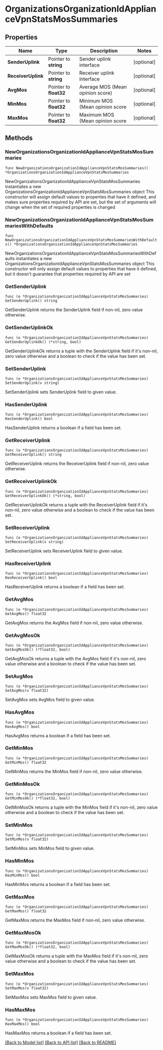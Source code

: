 # OrganizationsOrganizationIdApplianceVpnStatsMosSummaries

## Properties

Name | Type | Description | Notes
------------ | ------------- | ------------- | -------------
**SenderUplink** | Pointer to **string** | Sender uplink interface | [optional] 
**ReceiverUplink** | Pointer to **string** | Receiver uplink interface | [optional] 
**AvgMos** | Pointer to **float32** | Average MOS (Mean opinion score) | [optional] 
**MinMos** | Pointer to **float32** | Minimum MOS (Mean opinion score | [optional] 
**MaxMos** | Pointer to **float32** | Maximum MOS (Mean opinion score | [optional] 

## Methods

### NewOrganizationsOrganizationIdApplianceVpnStatsMosSummaries

`func NewOrganizationsOrganizationIdApplianceVpnStatsMosSummaries() *OrganizationsOrganizationIdApplianceVpnStatsMosSummaries`

NewOrganizationsOrganizationIdApplianceVpnStatsMosSummaries instantiates a new OrganizationsOrganizationIdApplianceVpnStatsMosSummaries object
This constructor will assign default values to properties that have it defined,
and makes sure properties required by API are set, but the set of arguments
will change when the set of required properties is changed

### NewOrganizationsOrganizationIdApplianceVpnStatsMosSummariesWithDefaults

`func NewOrganizationsOrganizationIdApplianceVpnStatsMosSummariesWithDefaults() *OrganizationsOrganizationIdApplianceVpnStatsMosSummaries`

NewOrganizationsOrganizationIdApplianceVpnStatsMosSummariesWithDefaults instantiates a new OrganizationsOrganizationIdApplianceVpnStatsMosSummaries object
This constructor will only assign default values to properties that have it defined,
but it doesn't guarantee that properties required by API are set

### GetSenderUplink

`func (o *OrganizationsOrganizationIdApplianceVpnStatsMosSummaries) GetSenderUplink() string`

GetSenderUplink returns the SenderUplink field if non-nil, zero value otherwise.

### GetSenderUplinkOk

`func (o *OrganizationsOrganizationIdApplianceVpnStatsMosSummaries) GetSenderUplinkOk() (*string, bool)`

GetSenderUplinkOk returns a tuple with the SenderUplink field if it's non-nil, zero value otherwise
and a boolean to check if the value has been set.

### SetSenderUplink

`func (o *OrganizationsOrganizationIdApplianceVpnStatsMosSummaries) SetSenderUplink(v string)`

SetSenderUplink sets SenderUplink field to given value.

### HasSenderUplink

`func (o *OrganizationsOrganizationIdApplianceVpnStatsMosSummaries) HasSenderUplink() bool`

HasSenderUplink returns a boolean if a field has been set.

### GetReceiverUplink

`func (o *OrganizationsOrganizationIdApplianceVpnStatsMosSummaries) GetReceiverUplink() string`

GetReceiverUplink returns the ReceiverUplink field if non-nil, zero value otherwise.

### GetReceiverUplinkOk

`func (o *OrganizationsOrganizationIdApplianceVpnStatsMosSummaries) GetReceiverUplinkOk() (*string, bool)`

GetReceiverUplinkOk returns a tuple with the ReceiverUplink field if it's non-nil, zero value otherwise
and a boolean to check if the value has been set.

### SetReceiverUplink

`func (o *OrganizationsOrganizationIdApplianceVpnStatsMosSummaries) SetReceiverUplink(v string)`

SetReceiverUplink sets ReceiverUplink field to given value.

### HasReceiverUplink

`func (o *OrganizationsOrganizationIdApplianceVpnStatsMosSummaries) HasReceiverUplink() bool`

HasReceiverUplink returns a boolean if a field has been set.

### GetAvgMos

`func (o *OrganizationsOrganizationIdApplianceVpnStatsMosSummaries) GetAvgMos() float32`

GetAvgMos returns the AvgMos field if non-nil, zero value otherwise.

### GetAvgMosOk

`func (o *OrganizationsOrganizationIdApplianceVpnStatsMosSummaries) GetAvgMosOk() (*float32, bool)`

GetAvgMosOk returns a tuple with the AvgMos field if it's non-nil, zero value otherwise
and a boolean to check if the value has been set.

### SetAvgMos

`func (o *OrganizationsOrganizationIdApplianceVpnStatsMosSummaries) SetAvgMos(v float32)`

SetAvgMos sets AvgMos field to given value.

### HasAvgMos

`func (o *OrganizationsOrganizationIdApplianceVpnStatsMosSummaries) HasAvgMos() bool`

HasAvgMos returns a boolean if a field has been set.

### GetMinMos

`func (o *OrganizationsOrganizationIdApplianceVpnStatsMosSummaries) GetMinMos() float32`

GetMinMos returns the MinMos field if non-nil, zero value otherwise.

### GetMinMosOk

`func (o *OrganizationsOrganizationIdApplianceVpnStatsMosSummaries) GetMinMosOk() (*float32, bool)`

GetMinMosOk returns a tuple with the MinMos field if it's non-nil, zero value otherwise
and a boolean to check if the value has been set.

### SetMinMos

`func (o *OrganizationsOrganizationIdApplianceVpnStatsMosSummaries) SetMinMos(v float32)`

SetMinMos sets MinMos field to given value.

### HasMinMos

`func (o *OrganizationsOrganizationIdApplianceVpnStatsMosSummaries) HasMinMos() bool`

HasMinMos returns a boolean if a field has been set.

### GetMaxMos

`func (o *OrganizationsOrganizationIdApplianceVpnStatsMosSummaries) GetMaxMos() float32`

GetMaxMos returns the MaxMos field if non-nil, zero value otherwise.

### GetMaxMosOk

`func (o *OrganizationsOrganizationIdApplianceVpnStatsMosSummaries) GetMaxMosOk() (*float32, bool)`

GetMaxMosOk returns a tuple with the MaxMos field if it's non-nil, zero value otherwise
and a boolean to check if the value has been set.

### SetMaxMos

`func (o *OrganizationsOrganizationIdApplianceVpnStatsMosSummaries) SetMaxMos(v float32)`

SetMaxMos sets MaxMos field to given value.

### HasMaxMos

`func (o *OrganizationsOrganizationIdApplianceVpnStatsMosSummaries) HasMaxMos() bool`

HasMaxMos returns a boolean if a field has been set.


[[Back to Model list]](../README.md#documentation-for-models) [[Back to API list]](../README.md#documentation-for-api-endpoints) [[Back to README]](../README.md)


